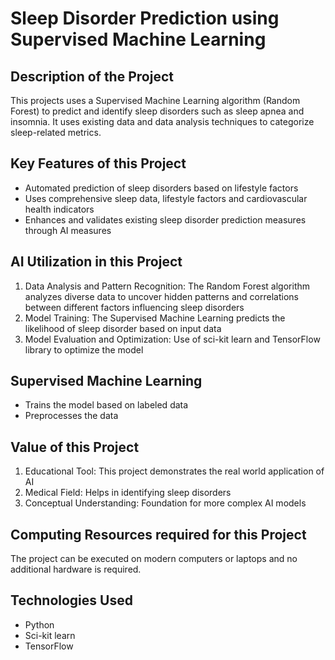 # Sleep Disorder Prediction using Supervised Machine Learning

## Description of the Project

This projects uses a Supervised Machine Learning algorithm (Random Forest) to predict and identify sleep disorders such as sleep apnea and insomnia. It uses existing data and data analysis techniques to categorize sleep-related metrics.

## Key Features of this Project

- Automated prediction of sleep disorders based on lifestyle factors
- Uses comprehensive sleep data, lifestyle factors and cardiovascular health indicators
- Enhances and validates existing sleep disorder prediction measures through AI measures

## AI Utilization in this Project

1. Data Analysis and Pattern Recognition: The Random Forest algorithm analyzes diverse data to uncover hidden patterns and correlations between different factors influencing sleep disorders 
2. Model Training: The Supervised Machine Learning predicts the likelihood of sleep disorder based on input data
3. Model Evaluation and Optimization: Use of sci-kit learn and TensorFlow library to optimize the model

## Supervised Machine Learning

- Trains the model based on labeled data 
- Preprocesses the data

## Value of this Project

1. Educational Tool: This project demonstrates the real world application of AI
2. Medical Field: Helps in identifying sleep disorders 
3. Conceptual Understanding: Foundation for more complex AI models 

## Computing Resources required for this Project

The project can be executed on modern computers or laptops and no additional hardware is required.

## Technologies Used

- Python
- Sci-kit learn
- TensorFlow

